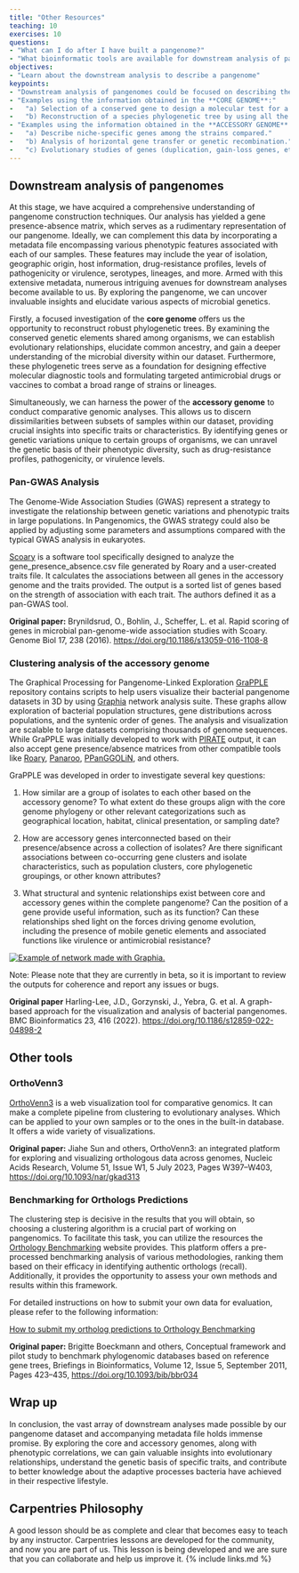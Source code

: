```yaml
---
title: "Other Resources"
teaching: 10
exercises: 10
questions:
- "What can I do after I have built a pangenome?"
- "What bioinformatic tools are available for downstream analysis of pangenomes?"
objectives:
- "Learn about the downstream analysis to describe a pangenome"
keypoints:
- "Downstream analysis of pangenomes could be focused on describing the core or the accessory genome of the organism studied."
- "Examples using the information obtained in the **CORE GENOME**:" 
-   "a) Selection of a conserved gene to design a molecular test for a diagnostic tool or a vaccine."
-   "b) Reconstruction of a species phylogenetic tree by using all the core genes."
- "Examples using the information obtained in the **ACCESSORY GENOME**:"
-   "a) Describe niche-specific genes among the strains compared."
-   "b) Analysis of horizontal gene transfer or genetic recombination."
-   "c) Evolutionary studies of genes (duplication, gain-loss genes, etc.)."
---
```

## Downstream analysis of pangenomes

At this stage, we have acquired a comprehensive understanding of pangenome construction techniques. Our analysis has yielded a gene presence-absence matrix, which serves as a rudimentary representation of our pangenome. Ideally, we can complement this data by incorporating a metadata file encompassing various phenotypic features associated with each of our samples. These features may include the year of isolation, geographic origin, host information, drug-resistance profiles, levels of pathogenicity or virulence, serotypes, lineages, and more. Armed with this extensive metadata, numerous intriguing avenues for downstream analyses become available to us. By exploring the pangenome, we can uncover invaluable insights and elucidate various aspects of microbial genetics. 

Firstly, a focused investigation of the **core genome** offers us the opportunity to reconstruct robust phylogenetic trees. By examining the conserved genetic elements shared among organisms, we can establish evolutionary relationships, elucidate common ancestry, and gain a deeper understanding of the microbial diversity within our dataset. Furthermore, these phylogenetic trees serve as a foundation for designing effective molecular diagnostic tools and formulating targeted antimicrobial drugs or vaccines to combat a broad range of strains or lineages. 

Simultaneously, we can harness the power of the **accessory genome** to conduct comparative genomic analyses. This allows us to discern dissimilarities between subsets of samples within our dataset, providing crucial insights into specific traits or characteristics. By identifying genes or genetic variations unique to certain groups of organisms, we can unravel the genetic basis of their phenotypic diversity, such as drug-resistance profiles, pathogenicity, or virulence levels. 

### Pan-GWAS Analysis

The Genome-Wide Association Studies (GWAS) represent a strategy to investigate the relationship between genetic variations and phenotypic traits in large populations. In Pangenomics, the GWAS strategy could also be applied by adjusting some parameters and assumptions compared with the typical GWAS analysis in eukaryotes. 

[Scoary](https://github.com/AdmiralenOla/Scoary) is a software tool specifically designed to analyze the gene_presence_absence.csv file generated by Roary and a user-created traits file. It calculates the associations between all genes in the accessory genome and the traits provided. The output is a sorted list of genes based on the strength of association with each trait. The authors defined it as a pan-GWAS tool.

**Original paper:**
Brynildsrud, O., Bohlin, J., Scheffer, L. et al. Rapid scoring of genes in microbial pan-genome-wide association studies with Scoary. Genome Biol 17, 238 (2016). https://doi.org/10.1186/s13059-016-1108-8


### Clustering analysis of the accessory genome

The Graphical Processing for Pangenome-Linked Exploration [GraPPLE](https://github.com/JDHarlingLee/GraPPLE) repository contains scripts to help users visualize their bacterial pangenome datasets in 3D by using [Graphia](https://graphia.app) network analysis suite. These graphs allow exploration of bacterial population structures, gene distributions across populations, and the syntenic order of genes. The analysis and visualization are scalable to large datasets comprising thousands of genome sequences. While GraPPLE was initially developed to work with [PIRATE](https://github.com/SionBayliss/PIRATE) output, it can also accept gene presence/absence matrices from other compatible tools like [Roary](https://github.com/sanger-pathogens/), [Panaroo](https://github.com/gtonkinhill/panaroo), [PPanGGOLiN](https://github.com/labgem/PPanGGOLiN/tree/master/testingDataset), and others. 

GraPPLE was developed in order to investigate several key questions:

1. How similar are a group of isolates to each other based on the accessory genome? To what extent do these groups align with the core genome phylogeny or other relevant categorizations such as geographical location, habitat, clinical presentation, or sampling date?

2. How are accessory genes interconnected based on their presence/absence across a collection of isolates? Are there significant associations between co-occurring gene clusters and isolate characteristics, such as population clusters, core phylogenetic groupings, or other known attributes?

3. What structural and syntenic relationships exist between core and accessory genes within the complete pangenome? Can the position of a gene provide useful information, such as its function? Can these relationships shed light on the forces driving genome evolution, including the presence of mobile genetic elements and associated functions like virulence or antimicrobial resistance?

<a href="{{ page.root }}/fig/01-13-01.png">
   <img src="{{ page.root }}/fig/01-13-01.png" alt="Example of network made with Graphia. " />
  </a>

Note: Please note that they are currently in beta, so it is important to review the outputs for coherence and report any issues or bugs. 

**Original paper**
Harling-Lee, J.D., Gorzynski, J., Yebra, G. et al. A graph-based approach for the visualization and analysis of bacterial pangenomes. BMC Bioinformatics 23, 416 (2022). https://doi.org/10.1186/s12859-022-04898-2

## Other tools

### OrthoVenn3

[OrthoVenn3](https://orthovenn3.bioinfotoolkits.net/home) is a web visualization tool for comparative genomics. It can make a complete pipeline from clustering to evolutionary analyses. Which can be applied to your own samples or to the ones in the built-in database. It offers a wide variety of visualizations.

**Original paper:**
Jiahe Sun and others, OrthoVenn3: an integrated platform for exploring and visualizing orthologous data across genomes, Nucleic Acids Research, Volume 51, Issue W1, 5 July 2023, Pages W397–W403, https://doi.org/10.1093/nar/gkad313


### Benchmarking for Orthologs Predictions

The clustering step is decisive in the results that you will obtain, so choosing a clustering algorithm is a crucial part of working on pangenomics. To facilitate this task, you can utilize the resources the [Orthology Benchmarking](https://orthology.benchmarkservice.org/) website provides. This platform offers a pre-processed benchmarking analysis of various methodologies, ranking them based on their efficacy in identifying authentic orthologs (recall). Additionally, it provides the opportunity to assess your own methods and results within this framework. 

For detailed instructions on how to submit your own data for evaluation, please refer to the following information:

[How to submit my ortholog predictions to Orthology Benchmarking](https://orthology.benchmarkservice.org/proxy/doc#submit)

**Original paper:**
Brigitte Boeckmann and others, Conceptual framework and pilot study to benchmark phylogenomic databases based on reference gene trees, Briefings in Bioinformatics, Volume 12, Issue 5, September 2011, Pages 423–435, https://doi.org/10.1093/bib/bbr034


## Wrap up

In conclusion, the vast array of downstream analyses made possible by our pangenome dataset and accompanying metadata file holds immense promise. By exploring the core and accessory genomes, along with phenotypic correlations, we can gain valuable insights into evolutionary relationships, understand the genetic basis of specific traits, and contribute to better knowledge about the adaptive processes bacteria have achieved in their respective lifestyle. 


## Carpentries Philosophy
A good lesson should be as complete and clear that becomes easy to teach by any instructor. 
Carpentries lessons are developed for the community, and now you are part of us. 
This lesson is being developed and we are sure that you can collaborate and help us improve it.
{% include links.md %}
